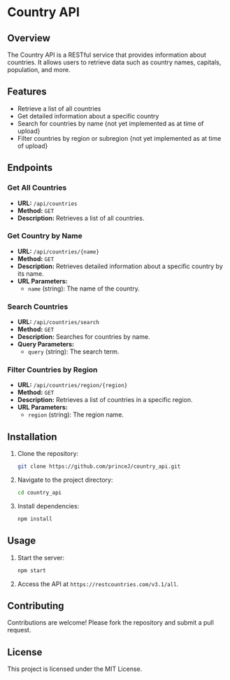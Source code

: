 # Country API

## Overview
The Country API is a RESTful service that provides information about countries. It allows users to retrieve data such as country names, capitals, population, and more.

## Features
- Retrieve a list of all countries
- Get detailed information about a specific country 
- Search for countries by name {not yet implemented as at time of upload}
- Filter countries by region or subregion {not yet implemented as at time of upload}

## Endpoints
### Get All Countries
- **URL:** `/api/countries`
- **Method:** `GET`
- **Description:** Retrieves a list of all countries.

### Get Country by Name
- **URL:** `/api/countries/{name}`
- **Method:** `GET`
- **Description:** Retrieves detailed information about a specific country by its name.
- **URL Parameters:**
    - `name` (string): The name of the country.

### Search Countries
- **URL:** `/api/countries/search`
- **Method:** `GET`
- **Description:** Searches for countries by name.
- **Query Parameters:**
    - `query` (string): The search term.

### Filter Countries by Region
- **URL:** `/api/countries/region/{region}`
- **Method:** `GET`
- **Description:** Retrieves a list of countries in a specific region.
- **URL Parameters:**
    - `region` (string): The region name.

## Installation
1. Clone the repository:
     ```bash
     git clone https://github.com/princeJ/country_api.git
     ```
2. Navigate to the project directory:
     ```bash
     cd country_api
     ```
3. Install dependencies:
     ```bash
     npm install
     ```

## Usage
1. Start the server:
     ```bash
     npm start
     ```
2. Access the API at `https://restcountries.com/v3.1/all`.

## Contributing
Contributions are welcome! Please fork the repository and submit a pull request.

## License
This project is licensed under the MIT License.
